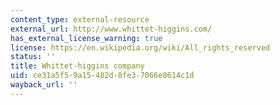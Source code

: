 ```yaml
---
content_type: external-resource
external_url: http://www.whittet-higgins.com/
has_external_license_warning: true
license: https://en.wikipedia.org/wiki/All_rights_reserved
status: ''
title: Whittet-higgins company
uid: ce31a5f5-9a15-482d-8fe3-7066e8614c1d
wayback_url: ''
---
```


